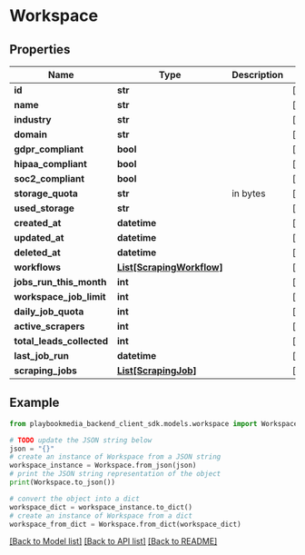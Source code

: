 # Workspace


## Properties

Name | Type | Description | Notes
------------ | ------------- | ------------- | -------------
**id** | **str** |  | [optional] 
**name** | **str** |  | [optional] 
**industry** | **str** |  | [optional] 
**domain** | **str** |  | [optional] 
**gdpr_compliant** | **bool** |  | [optional] 
**hipaa_compliant** | **bool** |  | [optional] 
**soc2_compliant** | **bool** |  | [optional] 
**storage_quota** | **str** | in bytes | [optional] 
**used_storage** | **str** |  | [optional] 
**created_at** | **datetime** |  | [optional] 
**updated_at** | **datetime** |  | [optional] 
**deleted_at** | **datetime** |  | [optional] 
**workflows** | [**List[ScrapingWorkflow]**](ScrapingWorkflow.md) |  | [optional] 
**jobs_run_this_month** | **int** |  | [optional] 
**workspace_job_limit** | **int** |  | [optional] 
**daily_job_quota** | **int** |  | [optional] 
**active_scrapers** | **int** |  | [optional] 
**total_leads_collected** | **int** |  | [optional] 
**last_job_run** | **datetime** |  | [optional] 
**scraping_jobs** | [**List[ScrapingJob]**](ScrapingJob.md) |  | [optional] 

## Example

```python
from playbookmedia_backend_client_sdk.models.workspace import Workspace

# TODO update the JSON string below
json = "{}"
# create an instance of Workspace from a JSON string
workspace_instance = Workspace.from_json(json)
# print the JSON string representation of the object
print(Workspace.to_json())

# convert the object into a dict
workspace_dict = workspace_instance.to_dict()
# create an instance of Workspace from a dict
workspace_from_dict = Workspace.from_dict(workspace_dict)
```
[[Back to Model list]](../README.md#documentation-for-models) [[Back to API list]](../README.md#documentation-for-api-endpoints) [[Back to README]](../README.md)


